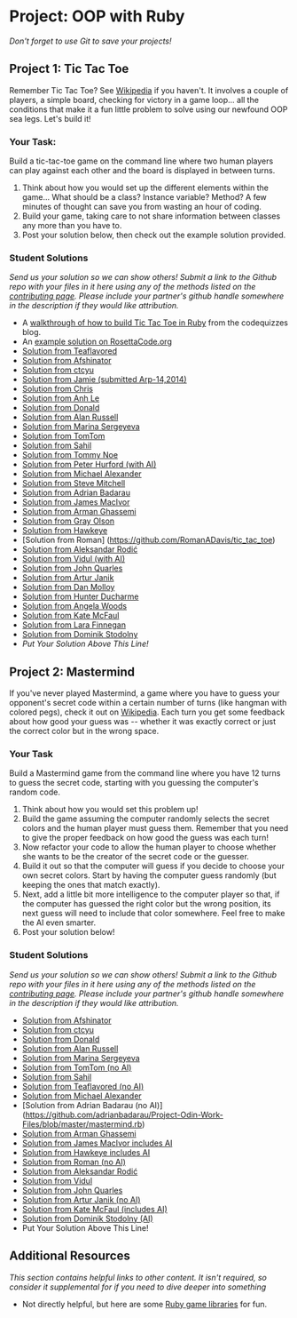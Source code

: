 # Project: OOP with Ruby
<!-- *Estimated Time: 6-8 hours* -->

*Don't forget to use Git to save your projects!*

## Project 1: Tic Tac Toe

Remember Tic Tac Toe? See [Wikipedia](http://en.wikipedia.org/wiki/Tic-tac-toe) if you haven't.  It involves a couple of players, a simple board, checking for victory in a game loop... all the conditions that make it a fun little problem to solve using our newfound OOP sea legs.  Let's build it!

### Your Task:

Build a tic-tac-toe game on the command line where two human players can play against each other and the board is displayed in between turns.  

1. Think about how you would set up the different elements within the game... What should be a class? Instance variable?  Method? A few minutes of thought can save you from wasting an hour of coding.
2. Build your game, taking care to not share information between classes any more than you have to.
3. Post your solution below, then check out the example solution provided.

### Student Solutions

*Send us your solution so we can show others! Submit a link to the Github repo with your files in it here using any of the methods listed on the [contributing page](http://github.com/TheOdinProject/curriculum/blob/master/contributing.md).  Please include your partner's github handle somewhere in the description if they would like attribution.*

* A [walkthrough of how to build Tic Tac Toe in Ruby](http://codequizzes.wordpress.com/2013/10/25/creating-a-tic-tac-toe-game-with-ruby/) from the codequizzes blog.
* An [example solution on RosettaCode.org](http://rosettacode.org/wiki/Tic-tac-toe#Ruby)
* [Solution from Teaflavored](https://github.com/Teaflavored/Project-Odin-Ruby-Programming/tree/master/Tic%20Tac%20Toe)
* [Solution from Afshinator](https://github.com/afshinator/playground/tree/master/ticTacToe)
* [Solution from ctcyu](https://github.com/ctcyu/ruby_sandbox/blob/master/tictac.rb)
* [Solution from Jamie (submitted Arp-14,2014)](https://github.com/Jberczel/odin-projects/tree/master/TicTacToe)
* [Solution from Chris](https://github.com/krzysieko/theodinproject/blob/master/oop_with_ruby/tictactoe.rb)
* [Solution from Anh Le](https://github.com/LaDilettante/studying-odin-project/blob/master/3_ruby_programming/project_oop/tic_tac_toe.rb)
* [Solution from Donald](https://github.com/donaldali/odin-ruby/tree/master/project_oop/tictactoe)
* [Solution from Alan Russell](https://github.com/ajrussellaudio/tic-tac-toe)
* [Solution from Marina Sergeyeva](https://github.com/imousterian/OdinProject/blob/master/Project2_3_Ruby_TicTacToe/tictactoe.rb)
* [Solution from TomTom](https://github.com/tim5046/projectOdin/blob/master/IntermediateRuby/ticTacToe.rb)
* [Solution from Sahil](https://github.com/sahilda/the_odin_project/tree/master/oop)
* [Solution from Tommy Noe](https://github.com/thomasjnoe/tic-tac-toe/blob/master/tic_tac_toe.rb)
* [Solution from Peter Hurford (with AI)](https://github.com/peterhurford/tictactoe)
* [Solution from Michael Alexander](https://github.com/betweenparentheses/ruby-oop-projects/blob/master/tictactoe.rb)
* [Solution from Steve Mitchell](https://github.com/Ixpata/tic-tac-toe/blob/master/tic_tac_toe.rb)
* [Solution from Adrian Badarau](https://github.com/adrianbadarau/Project-Odin-Work-Files/blob/master/tic-tac-toe.rb)
* [Solution from James MacIvor](https://github.com/RobotOptimist/tictactoe/blob/master/tictactoe.rb)
* [Solution from Arman Ghassemi](https://github.com/ArmanG/TicTacToe.git)
* [Solution from Gray Olson](https://github.com/termhn/TicTacToe-Ruby)
* [Solution from Hawkeye](https://github.com/Hawkeye000/tic-tac-toe)
* [Solution from Roman] (https://github.com/RomanADavis/tic_tac_toe)
* [Solution from Aleksandar Rodić](https://github.com/Rodic/Odin-Ruby-Projects/blob/master/Project:%20OOP%20with%20Ruby/lib/tictactoe.rb)
* [Solution from Vidul (with AI)](https://github.com/viparthasarathy/tic_tac_toe/blob/master/game.rb)
* [Solution from John Quarles](https://github.com/johnwquarles/Ruby-OOP-TicTacToe-and-MasterMind/blob/master/TicTacToe.rb)
* [Solution from Artur Janik](https://github.com/ArturJanik/oopproject1/blob/master/p1-tictactoe.rb)
* [Solution from Dan Molloy](https://github.com/danmolloy/tictactoe)
* [Solution from Hunter Ducharme](https://github.com/hgducharme/Playground/blob/master/odin_projects/ruby_programming/OOP_ruby/tic_tac_toe/tic_tac_toe.rb)
* [Solution from Angela Woods](https://github.com/insomniacode/odin_oop_ruby/tree/master/tic_tac_toe)
* [Solution from Kate McFaul](https://github.com/craftykate/odin-project/blob/master/Chapter_03-Advanced_Ruby/oop_with_ruby/tic_tac_toe.rb)
* [Solution from Lara Finnegan](https://github.com/lcf0285/tic_tac_toe)
* [Solution from Dominik Stodolny](https://github.com/dstodolny/tictactoe/blob/master/tictactoe.rb)
* *Put Your Solution Above This Line!*


## Project 2: Mastermind

If you've never played Mastermind, a game where you have to guess your opponent's secret code within a certain number of turns (like hangman with colored pegs), check it out on <a href="http://en.wikipedia.org/wiki/Mastermind_(board_game)">Wikipedia</a>.  Each turn you get some feedback about how good your guess was -- whether it was exactly correct or just the correct color but in the wrong space.

### Your Task

Build a Mastermind game from the command line where you have 12 turns to guess the secret code, starting with you guessing the computer's random code.

1. Think about how you would set this problem up!
2. Build the game assuming the computer randomly selects the secret colors and the human player must guess them.  Remember that you need to give the proper feedback on how good the guess was each turn!
3. Now refactor your code to allow the human player to choose whether she wants to be the creator of the secret code or the guesser.  
4. Build it out so that the computer will guess if you decide to choose your own secret colors.  Start by having the computer guess randomly (but keeping the ones that match exactly).
5. Next, add a little bit more intelligence to the computer player so that, if the computer has guessed the right color but the wrong position, its next guess will need to include that color somewhere.  Feel free to make the AI even smarter.
5. Post your solution below!

### Student Solutions

*Send us your solution so we can show others! Submit a link to the Github repo with your files in it here using any of the methods listed on the [contributing page](http://github.com/TheOdinProject/curriculum/blob/master/contributing.md).  Please include your partner's github handle somewhere in the description if they would like attribution.*

* [Solution from Afshinator](https://github.com/afshinator/playground/tree/master/Mastermind)
* [Solution from ctcyu](https://github.com/ctcyu/ruby_sandbox/blob/master/mastermind.rb)
* [Solution from Donald](https://github.com/donaldali/odin-ruby/tree/master/project_oop/mastermind)
* [Solution from Alan Russell](https://github.com/ajrussellaudio/mastermind)
* [Solution from Marina Sergeyeva](https://github.com/imousterian/OdinProject/blob/master/Project2_3_Ruby_TicTacToe/mastermind.rb)
* [Solution from TomTom (no AI)](https://github.com/tim5046/projectOdin/blob/master/IntermediateRuby/mastermind1.rb)
* [Solution from Sahil](https://github.com/sahilda/the_odin_project/tree/master/oop)
* [Solution from Teaflavored (no AI)](https://github.com/Teaflavored/Project-Odin-Ruby-Programming/tree/master/Mastermind)
* [Solution from Michael Alexander](https://github.com/betweenparentheses/ruby-oop-projects/blob/master/mastermind.rb)
* [Solution from Adrian Badarau (no AI)] (https://github.com/adrianbadarau/Project-Odin-Work-Files/blob/master/mastermind.rb)
* [Solution from Arman Ghassemi](https://github.com/ArmanG/Mastermind)
* [Solution from James MacIvor includes AI](https://github.com/RobotOptimist/mastermind)
* [Solution from Hawkeye includes AI](https://github.com/Hawkeye000/mastermind)
* [Solution from Roman (no AI)](https://github.com/RomanADavis/mastermind)
* [Solution from Aleksandar Rodić](https://github.com/Rodic/Odin-Ruby-Projects/blob/master/Project:%20OOP%20with%20Ruby/lib/mastermind.rb)
* [Solution from Vidul](https://github.com/viparthasarathy/mastermind/blob/master/mastermind.rb)
* [Solution from John Quarles](https://github.com/johnwquarles/Ruby-OOP-TicTacToe-and-MasterMind/blob/master/MasterMind.rb)
* [Solution from Artur Janik (no AI)](https://github.com/ArturJanik/oopproject2)
* [Solution from Kate McFaul (includes AI)](https://github.com/craftykate/odin-project/blob/master/Chapter_03-Advanced_Ruby/oop_with_ruby/mastermind.rb)
* [Solution from Dominik Stodolny (AI)](https://github.com/dstodolny/mastermind)
* Put Your Solution Above This Line!

## Additional Resources

*This section contains helpful links to other content. It isn't required, so consider it supplemental for if you need to dive deeper into something*


* Not directly helpful, but here are some [Ruby game libraries](https://www.ruby-toolbox.com/categories/game_libraries) for fun.
